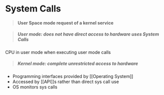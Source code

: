 # System Calls

> #### User Space mode request of a kernel service

> ##### User mode: does not have direct access to hardware uses System Calls
CPU in user mode when executing user mode calls

> ##### Kernel mode: complete unrestricted access to hardware

- Programming interfaces provided by [[Operating System]]
- Accessed by [[API]]s rather than direct sys call use
- OS monitors sys calls 